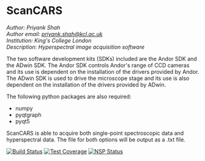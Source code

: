 # ScanCARS
*Author: Priyank Shah* <br />
*Author email: priyank.shah@kcl.ac.uk* <br />
*Institution: King's College London* <br />
*Description: Hyperspectral image acquisition software*

The two software development kits (SDKs) included are the Andor SDK and 
the ADwin SDK. The Andor SDK controls Andor's range of CCD cameras and its
use is dependent on the installation of the drivers provided by Andor. The
ADwin SDK is used to drive the microscope stage and its use is also
dependent on the installation of the drivers provided by ADwin.

The following python packages are also required:
+ numpy
+ pyqtgraph
+ pyqt5

ScanCARS is able to acquire both single-point spectroscopic data and
hyperspectral data. The file for both options will be output as a .txt 
file.

[![Build Status](https://travis-ci.org/priyankshah7/ScanCARS.svg?branch=master)](https://travis-ci.org/priyankshah7/ScanCARS)
[![Test Coverage](https://api.codeclimate.com/v1/badges/033308ac957b0d2608ca/test_coverage)](https://codeclimate.com/github/priyankshah7/ScanCARS/test_coverage)
[![NSP Status](https://nodesecurity.io/orgs/cars/projects/1189321f-476c-4347-b365-3a6e6f8acc86/badge)](https://nodesecurity.io/orgs/cars/projects/1189321f-476c-4347-b365-3a6e6f8acc86)
